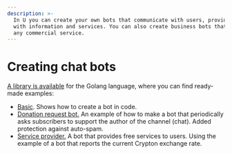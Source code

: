 ```yaml
---
description: >-
  In U you can create your own bots that communicate with users, provide them
  with information and services. You can also create business bots that provide
  any commercial service.
---
```


# Creating chat bots

[A library is available](https://github.com/Sagleft/uchatbot-engine) for the Golang language, where you can find ready-made examples:

* [Basic](https://github.com/Sagleft/uchatbot-engine/tree/master/examples/basic). Shows how to create a bot in code.
* [Donation request bot.](https://github.com/Sagleft/uchatbot-engine/tree/master/examples/bot-requesting-donations) An example of how to make a bot that periodically asks subscribers to support the author of the channel (chat). Added protection against auto-spam.
* [Service provider.](https://github.com/Sagleft/uchatbot-engine/tree/master/examples/get-crypton-course) A bot that provides free services to users. Using the example of a bot that reports the current Crypton exchange rate.

